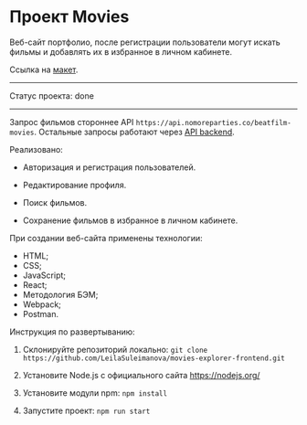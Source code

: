 # Проект Movies

Веб-сайт портфолио, после регистрации пользователи могут искать фильмы и добавлять их в избранное в личном кабинете.

Ссылка на [макет](https://disk.yandex.ru/d/xSG5xyCjEEbk0g).

---

Статус проекта: done

---

Запрос фильмов стороннее API `https://api.nomoreparties.co/beatfilm-movies`. Остальные запросы работают через [API backend](https://github.com/LeilaSuleimanova/movies-explorer-api).

Реализовано:

- Авторизация и регистрация пользователей.

- Редактирование профиля.

- Поиск фильмов.

- Сохранение фильмов в избранное в личном кабинете.

При создании веб-сайта применены технологии:

- HTML;
- CSS;
- JavaScript;
- React;
- Методология БЭМ;
- Webpack;
- Postman.

Инструкция по развертыванию:

1. Склонируйте репозиторий локально: `git clone https://github.com/LeilaSuleimanova/movies-explorer-frontend.git`

2. Установите Node.js с официального сайта https://nodejs.org/

3. Установите модули npm: `npm install`

4. Запустите проект: `npm run start`
